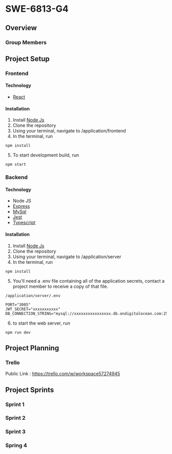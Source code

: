 # SWE-6813-G4

## Overview

### Group Members

## Project Setup

### Frontend

#### Technology

- [React](https://reactjs.org/)

#### Installation

1. Install [Node Js](https://nodejs.org/en/)
2. Clone the repository
3. Using your terminal, navigate to /application/frontend
4. In the terminal, run

```
npm install
```

5. To start development build, run

```
npm start
```

### Backend

#### Technology

- Node JS
- [Express](https://expressjs.com/)
- [MySql](https://www.npmjs.com/package/mysql2)
- [Jest](https://jestjs.io/)
- [Typescript](https://www.typescriptlang.org/)

#### Installation

1. Install [Node Js](https://nodejs.org/en/)
2. Clone the repository
3. Using your terminal, navigate to /application/server
4. In the terminal, run

```
npm install
```

5. You'll need a .env file containing all of the application secrets, contact a project member to receive a copy of that file.

```
/application/server/.env

PORT="3005"
JWT_SECRET="xxxxxxxxxxx"
DB_CONNECTION_STRING="mysql://xxxxxxxxxxxxxxxx.db.ondigitalocean.com:25060/defaultdb"
```

6. to start the web server, run

```
npm run dev
```


## Project Planning

### Trello
Public Link : https://trello.com/w/workspace57274945

## Project Sprints

### Sprint 1

### Sprint 2

### Sprint 3

### Spring 4

